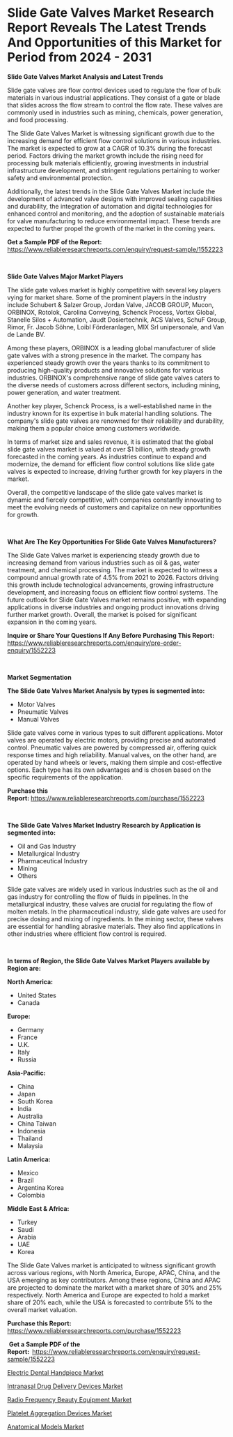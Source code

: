 <p><h1>Slide Gate Valves Market Research Report Reveals The Latest Trends And Opportunities of this Market for Period from 2024 - 2031</h1></p><p><strong>Slide Gate Valves Market Analysis and Latest Trends</strong></p>
<p><p>Slide gate valves are flow control devices used to regulate the flow of bulk materials in various industrial applications. They consist of a gate or blade that slides across the flow stream to control the flow rate. These valves are commonly used in industries such as mining, chemicals, power generation, and food processing.</p><p>The Slide Gate Valves Market is witnessing significant growth due to the increasing demand for efficient flow control solutions in various industries. The market is expected to grow at a CAGR of 10.3% during the forecast period. Factors driving the market growth include the rising need for processing bulk materials efficiently, growing investments in industrial infrastructure development, and stringent regulations pertaining to worker safety and environmental protection.</p><p>Additionally, the latest trends in the Slide Gate Valves Market include the development of advanced valve designs with improved sealing capabilities and durability, the integration of automation and digital technologies for enhanced control and monitoring, and the adoption of sustainable materials for valve manufacturing to reduce environmental impact. These trends are expected to further propel the growth of the market in the coming years.</p></p>
<p><strong>Get a Sample PDF of the Report:&nbsp;</strong> <a href="https://www.reliableresearchreports.com/enquiry/request-sample/1552223">https://www.reliableresearchreports.com/enquiry/request-sample/1552223</a></p>
<p>&nbsp;</p>
<p><strong>Slide Gate Valves Major Market Players</strong></p>
<p><p>The slide gate valves market is highly competitive with several key players vying for market share. Some of the prominent players in the industry include Schubert & Salzer Group, Jordan Valve, JACOB GROUP, Mucon, ORBINOX, Rotolok, Carolina Conveying, Schenck Process, Vortex Global, Stanelle Silos + Automation, Jaudt Dosiertechnik, ACS Valves, SchuF Group, Rimor, Fr. Jacob Söhne, Loibl Förderanlagen, MIX Srl unipersonale, and Van de Lande BV.</p><p>Among these players, ORBINOX is a leading global manufacturer of slide gate valves with a strong presence in the market. The company has experienced steady growth over the years thanks to its commitment to producing high-quality products and innovative solutions for various industries. ORBINOX's comprehensive range of slide gate valves caters to the diverse needs of customers across different sectors, including mining, power generation, and water treatment.</p><p>Another key player, Schenck Process, is a well-established name in the industry known for its expertise in bulk material handling solutions. The company's slide gate valves are renowned for their reliability and durability, making them a popular choice among customers worldwide.</p><p>In terms of market size and sales revenue, it is estimated that the global slide gate valves market is valued at over $1 billion, with steady growth forecasted in the coming years. As industries continue to expand and modernize, the demand for efficient flow control solutions like slide gate valves is expected to increase, driving further growth for key players in the market.</p><p>Overall, the competitive landscape of the slide gate valves market is dynamic and fiercely competitive, with companies constantly innovating to meet the evolving needs of customers and capitalize on new opportunities for growth.</p></p>
<p>&nbsp;</p>
<p><strong>What Are The Key Opportunities For Slide Gate Valves Manufacturers?</strong></p>
<p><p>The Slide Gate Valves market is experiencing steady growth due to increasing demand from various industries such as oil & gas, water treatment, and chemical processing. The market is expected to witness a compound annual growth rate of 4.5% from 2021 to 2026. Factors driving this growth include technological advancements, growing infrastructure development, and increasing focus on efficient flow control systems. The future outlook for Slide Gate Valves market remains positive, with expanding applications in diverse industries and ongoing product innovations driving further market growth. Overall, the market is poised for significant expansion in the coming years.</p></p>
<p><strong>Inquire or Share Your Questions If Any Before Purchasing This Report:</strong> <a href="https://www.reliableresearchreports.com/enquiry/pre-order-enquiry/1552223">https://www.reliableresearchreports.com/enquiry/pre-order-enquiry/1552223</a></p>
<p>&nbsp;</p>
<p><strong>Market Segmentation</strong></p>
<p><strong>The Slide Gate Valves Market Analysis by types is segmented into:</strong></p>
<p><ul><li>Motor Valves</li><li>Pneumatic Valves</li><li>Manual Valves</li></ul></p>
<p><p>Slide gate valves come in various types to suit different applications. Motor valves are operated by electric motors, providing precise and automated control. Pneumatic valves are powered by compressed air, offering quick response times and high reliability. Manual valves, on the other hand, are operated by hand wheels or levers, making them simple and cost-effective options. Each type has its own advantages and is chosen based on the specific requirements of the application.</p></p>
<p><strong>Purchase this Report:&nbsp;</strong><a href="https://www.reliableresearchreports.com/purchase/1552223">https://www.reliableresearchreports.com/purchase/1552223</a></p>
<p>&nbsp;</p>
<p><strong>The Slide Gate Valves Market Industry Research by Application is segmented into:</strong></p>
<p><ul><li>Oil and Gas Industry</li><li>Metallurgical Industry</li><li>Pharmaceutical Industry</li><li>Mining</li><li>Others</li></ul></p>
<p><p>Slide gate valves are widely used in various industries such as the oil and gas industry for controlling the flow of fluids in pipelines. In the metallurgical industry, these valves are crucial for regulating the flow of molten metals. In the pharmaceutical industry, slide gate valves are used for precise dosing and mixing of ingredients. In the mining sector, these valves are essential for handling abrasive materials. They also find applications in other industries where efficient flow control is required.</p></p>
<p>&nbsp;</p>
<p><strong>In terms of Region, the Slide Gate Valves Market Players available by Region are:</strong></p>
<p>
    <p> <strong> North America: </strong>
        <ul>
            <li>United States</li>
            <li>Canada</li>
        </ul>
        </p> 
    <p> <strong> Europe: </strong>
        <ul>
            <li>Germany</li>
            <li>France</li>
            <li>U.K.</li>
            <li>Italy</li>
            <li>Russia</li>
        </ul>
        </p> 
    <p> <strong> Asia-Pacific: </strong>
        <ul>
            <li>China</li>
            <li>Japan</li>
            <li>South Korea</li>
            <li>India</li>
            <li>Australia</li>
            <li>China Taiwan</li>
            <li>Indonesia</li>
            <li>Thailand</li>
            <li>Malaysia</li>
        </ul>
        </p> 
    <p> <strong> Latin America: </strong>
        <ul>
            <li>Mexico</li>
            <li>Brazil</li>
            <li>Argentina Korea</li>
            <li>Colombia</li>
        </ul>
        </p> 
    <p> <strong> Middle East & Africa: </strong>
        <ul>
            <li>Turkey</li>
            <li>Saudi</li>
            <li>Arabia</li>
            <li>UAE</li>
            <li>Korea</li>
        </ul>
    </p>
    </p>
<p><p>The Slide Gate Valves market is anticipated to witness significant growth across various regions, with North America, Europe, APAC, China, and the USA emerging as key contributors. Among these regions, China and APAC are projected to dominate the market with a market share of 30% and 25% respectively. North America and Europe are expected to hold a market share of 20% each, while the USA is forecasted to contribute 5% to the overall market valuation.</p></p>
<p><strong>Purchase this Report: </strong><a href="https://www.reliableresearchreports.com/purchase/1552223">https://www.reliableresearchreports.com/purchase/1552223</a></p>
<p>&nbsp;<strong>Get a Sample PDF of the Report:&nbsp;&nbsp;</strong><a href="https://www.reliableresearchreports.com/enquiry/request-sample/1552223">https://www.reliableresearchreports.com/enquiry/request-sample/1552223</a></p>
<p><strong></strong></p>
<p><p><a href="https://medium.com/@sophiegrant777/electric-dental-handpiece-market-competitive-analysis-market-trends-and-forecast-to-2031-2c5fb2788e42">Electric Dental Handpiece Market</a></p><p><a href="https://medium.com/@sophiegrant777/intranasal-drug-delivery-devices-market-trends-forecast-and-competitive-analysis-to-2031-7ab218a39f82">Intranasal Drug Delivery Devices Market</a></p><p><a href="https://medium.com/@lawrenceburns7577/radio-frequency-beauty-equipment-nbsp-market-focuses-on-market-share-size-and-projected-forecast-0478d52cc347">Radio Frequency Beauty Equipment Market</a></p><p><a href="https://medium.com/@sophiegrant777/platelet-aggregation-devices-market-outlook-industry-overview-and-forecast-2024-to-2031-30f82a9d6bdc">Platelet Aggregation Devices Market</a></p><p><a href="https://medium.com/@lawrenceburns7577/anatomical-models-market-analysis-and-sze-forecasted-for-period-from-2024-to-2031-c039ce8a3903">Anatomical Models Market</a></p></p>